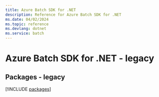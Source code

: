 ```yaml
---
title: Azure Batch SDK for .NET
description: Reference for Azure Batch SDK for .NET
ms.date: 04/02/2024
ms.topic: reference
ms.devlang: dotnet
ms.service: batch
---
```

# Azure Batch SDK for .NET - legacy
## Packages - legacy
[!INCLUDE [packages](batch-index.md)]